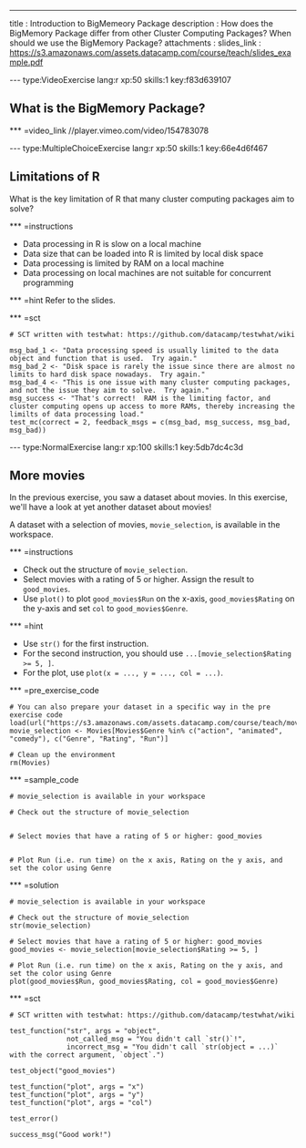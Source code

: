 ---
title       : Introduction to BigMemeory Package
description : How does the BigMemory Package differ from other Cluster Computing Packages?  When should we use the BigMemory Package?
attachments :
  slides_link : https://s3.amazonaws.com/assets.datacamp.com/course/teach/slides_example.pdf


--- type:VideoExercise lang:r xp:50 skills:1 key:f83d639107
## What is the BigMemory Package?


*** =video_link
//player.vimeo.com/video/154783078

--- type:MultipleChoiceExercise lang:r xp:50 skills:1 key:66e4d6f467
## Limitations of R

What is the key limitation of R that many cluster computing packages aim to solve?

*** =instructions
- Data processing in R is slow on a local machine
- Data size that can be loaded into R is limited by local disk space
- Data processing is limited by RAM on a local machine
- Data processing on local machines are not suitable for concurrent programming 

*** =hint
Refer to the slides. 

*** =sct
```{r}
# SCT written with testwhat: https://github.com/datacamp/testwhat/wiki

msg_bad_1 <- "Data processing speed is usually limited to the data object and function that is used.  Try again."
msg_bad_2 <- "Disk space is rarely the issue since there are almost no limits to hard disk space nowadays.  Try again."
msg_bad_4 <- "This is one issue with many cluster computing packages, and not the issue they aim to solve.  Try again."
msg_success <- "That's correct!  RAM is the limiting factor, and cluster computing opens up access to more RAMs, thereby increasing the limilts of data processing load."
test_mc(correct = 2, feedback_msgs = c(msg_bad, msg_success, msg_bad, msg_bad))
```

--- type:NormalExercise lang:r xp:100 skills:1 key:5db7dc4c3d
## More movies

In the previous exercise, you saw a dataset about movies. In this exercise, we'll have a look at yet another dataset about movies!

A dataset with a selection of movies, `movie_selection`, is available in the workspace.

*** =instructions
- Check out the structure of `movie_selection`.
- Select movies with a rating of 5 or higher. Assign the result to `good_movies`.
- Use `plot()` to  plot `good_movies$Run` on the x-axis, `good_movies$Rating` on the y-axis and set `col` to `good_movies$Genre`.

*** =hint
- Use `str()` for the first instruction.
- For the second instruction, you should use `...[movie_selection$Rating >= 5, ]`.
- For the plot, use `plot(x = ..., y = ..., col = ...)`.

*** =pre_exercise_code
```{r}
# You can also prepare your dataset in a specific way in the pre exercise code
load(url("https://s3.amazonaws.com/assets.datacamp.com/course/teach/movies.RData"))
movie_selection <- Movies[Movies$Genre %in% c("action", "animated", "comedy"), c("Genre", "Rating", "Run")]

# Clean up the environment
rm(Movies)
```

*** =sample_code
```{r}
# movie_selection is available in your workspace

# Check out the structure of movie_selection


# Select movies that have a rating of 5 or higher: good_movies


# Plot Run (i.e. run time) on the x axis, Rating on the y axis, and set the color using Genre

```

*** =solution
```{r}
# movie_selection is available in your workspace

# Check out the structure of movie_selection
str(movie_selection)

# Select movies that have a rating of 5 or higher: good_movies
good_movies <- movie_selection[movie_selection$Rating >= 5, ]

# Plot Run (i.e. run time) on the x axis, Rating on the y axis, and set the color using Genre
plot(good_movies$Run, good_movies$Rating, col = good_movies$Genre)
```

*** =sct
```{r}
# SCT written with testwhat: https://github.com/datacamp/testwhat/wiki

test_function("str", args = "object",
              not_called_msg = "You didn't call `str()`!",
              incorrect_msg = "You didn't call `str(object = ...)` with the correct argument, `object`.")

test_object("good_movies")

test_function("plot", args = "x")
test_function("plot", args = "y")
test_function("plot", args = "col")

test_error()

success_msg("Good work!")
```
